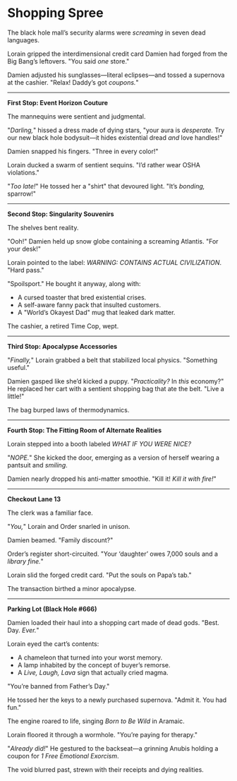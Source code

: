 # Shopping Spree

The black hole mall’s security alarms were *screaming* in seven dead languages.  

Lorain gripped the interdimensional credit card Damien had forged from the Big Bang’s leftovers. "You said *one* store."  

Damien adjusted his sunglasses—literal eclipses—and tossed a supernova at the cashier. "Relax! Daddy’s got *coupons.*"  

---  

**First Stop: Event Horizon Couture**  

The mannequins were sentient and judgmental.  

"*Darling,*" hissed a dress made of dying stars, "your aura is *desperate.* Try our new black hole bodysuit—it hides existential dread *and* love handles!"  

Damien snapped his fingers. "Three in every color!"  

Lorain ducked a swarm of sentient sequins. "I’d rather wear OSHA violations."  

"*Too late!*" He tossed her a "shirt" that devoured light. "It’s *bonding,* sparrow!"  

---  

**Second Stop: Singularity Souvenirs**  

The shelves bent reality.  

"Ooh!" Damien held up snow globe containing a screaming Atlantis. "For your desk!"  

Lorain pointed to the label: *WARNING: CONTAINS ACTUAL CIVILIZATION*. "Hard pass."  

"Spoilsport." He bought it anyway, along with:  
- A cursed toaster that bred existential crises.  
- A self-aware fanny pack that insulted customers.  
- A "World’s Okayest Dad" mug that leaked dark matter.  

The cashier, a retired Time Cop, wept.  

---  

**Third Stop: Apocalypse Accessories**  

"*Finally,*" Lorain grabbed a belt that stabilized local physics. "Something useful."  

Damien gasped like she’d kicked a puppy. "*Practicality?* In *this* economy?" He replaced her cart with a sentient shopping bag that ate the belt. "Live a little!"  

The bag burped laws of thermodynamics.  

---  

**Fourth Stop: The Fitting Room of Alternate Realities**  

Lorain stepped into a booth labeled *WHAT IF YOU WERE NICE?*  

"*NOPE.*" She kicked the door, emerging as a version of herself wearing a pantsuit and *smiling*.  

Damien nearly dropped his anti-matter smoothie. "Kill it! *Kill it with fire!*"  

---  

**Checkout Lane 13**  

The clerk was a familiar face.  

"*You,*" Lorain and Order snarled in unison.  

Damien beamed. "Family discount?"  

Order’s register short-circuited. "Your ‘daughter’ owes 7,000 souls and a *library fine.*"  

Lorain slid the forged credit card. "Put the souls on Papa’s tab."  

The transaction birthed a minor apocalypse.  

---  

**Parking Lot (Black Hole #666)**  

Damien loaded their haul into a shopping cart made of dead gods. "Best. Day. *Ever.*"  

Lorain eyed the cart’s contents:  
- A chameleon that turned into your worst memory.  
- A lamp inhabited by the concept of buyer’s remorse.  
- A *Live, Laugh, Lava* sign that actually cried magma.  

"You’re banned from Father’s Day."  

He tossed her the keys to a newly purchased supernova. "Admit it. You had fun."  

The engine roared to life, singing *Born to Be Wild* in Aramaic.  

Lorain floored it through a wormhole. "You’re paying for therapy."  

"*Already did!*" He gestured to the backseat—a grinning Anubis holding a coupon for *1 Free Emotional Exorcism*.  

The void blurred past, strewn with their receipts and dying realities.  
